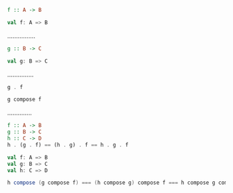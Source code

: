 ```Haskell
f :: A -> B
```
```scala
val f: A => B
```
................
```Haskell
g :: B -> C
```
```scala
val g: B => C
```
...............
```Haskell
g . f
```
```scala
g compose f
```
..............
```Haskell
f :: A -> B
g :: B -> C
h :: C -> D
h . (g . f) == (h . g) . f == h . g . f
```
```scala
val f: A => B
val g: B => C
val h: C => D

h compose (g compose f) === (h compose g) compose f === h compose g compose f
```
